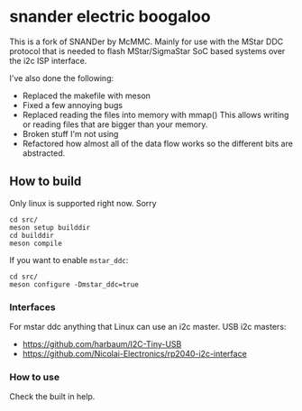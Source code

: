 # snander electric boogaloo

This is a fork of SNANDer by McMMC. Mainly for use with the MStar DDC
protocol that is needed to flash MStar/SigmaStar SoC based systems
over the i2c ISP interface.

I've also done the following:
- Replaced the makefile with meson
- Fixed a few annoying bugs
- Replaced reading the files into memory with mmap()
  This allows writing or reading files that are bigger than your memory.
- Broken stuff I'm not using
- Refactored how almost all of the data flow works so the different
  bits are abstracted.

## How to build

Only linux is supported right now. Sorry

```
cd src/
meson setup builddir
cd builddir
meson compile
```

If you want to enable `mstar_ddc`:

```
cd src/
meson configure -Dmstar_ddc=true
```

### Interfaces

For mstar ddc anything that Linux can use an i2c master.
USB i2c masters:
  - https://github.com/harbaum/I2C-Tiny-USB
  - https://github.com/Nicolai-Electronics/rp2040-i2c-interface

### How to use

Check the built in help.

